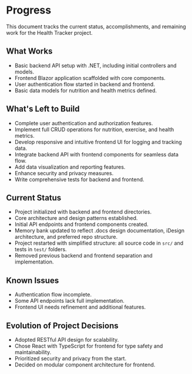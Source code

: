 # Progress

This document tracks the current status, accomplishments, and remaining work for the Health Tracker project.

## What Works
- Basic backend API setup with .NET, including initial controllers and models.
- Frontend Blazor application scaffolded with core components.
- User authentication flow started in backend and frontend.
- Basic data models for nutrition and health metrics defined.

## What's Left to Build
- Complete user authentication and authorization features.
- Implement full CRUD operations for nutrition, exercise, and health metrics.
- Develop responsive and intuitive frontend UI for logging and tracking data.
- Integrate backend API with frontend components for seamless data flow.
- Add data visualization and reporting features.
- Enhance security and privacy measures.
- Write comprehensive tests for backend and frontend.

## Current Status
- Project initialized with backend and frontend directories.
- Core architecture and design patterns established.
- Initial API endpoints and frontend components created.
- Memory bank updated to reflect .docs design documentation, iDesign architecture, and preferred repo structure.
- Project restarted with simplified structure: all source code in `src/` and tests in `test/` folders.
- Removed previous backend and frontend separation and implementation.

## Known Issues
- Authentication flow incomplete.
- Some API endpoints lack full implementation.
- Frontend UI needs refinement and additional features.

## Evolution of Project Decisions
- Adopted RESTful API design for scalability.
- Chose React with TypeScript for frontend for type safety and maintainability.
- Prioritized security and privacy from the start.
- Decided on modular component architecture for frontend.
